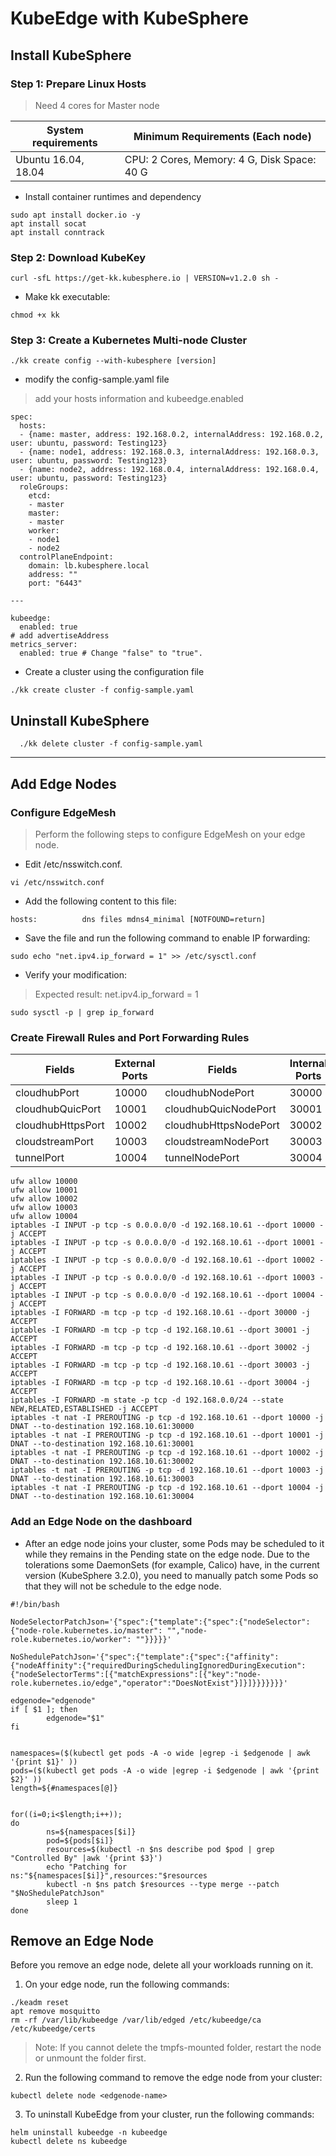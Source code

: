 # KubeEdge with KubeSphere
## Install KubeSphere
### Step 1: Prepare Linux Hosts
> Need 4 cores for Master node

System requirements | Minimum Requirements (Each node)
--- | --- |
Ubuntu 16.04, 18.04 | CPU: 2 Cores, Memory: 4 G, Disk Space: 40 G |

* Install container runtimes and dependency
```
sudo apt install docker.io -y
apt install socat
apt install conntrack
```

### Step 2: Download KubeKey
```
curl -sfL https://get-kk.kubesphere.io | VERSION=v1.2.0 sh -
```
* Make kk executable:
```
chmod +x kk
```

### Step 3: Create a Kubernetes Multi-node Cluster
```
./kk create config --with-kubesphere [version]
```
* modify the config-sample.yaml file
> add your hosts information and kubeedge.enabled
```
spec:
  hosts:
  - {name: master, address: 192.168.0.2, internalAddress: 192.168.0.2, user: ubuntu, password: Testing123}
  - {name: node1, address: 192.168.0.3, internalAddress: 192.168.0.3, user: ubuntu, password: Testing123}
  - {name: node2, address: 192.168.0.4, internalAddress: 192.168.0.4, user: ubuntu, password: Testing123}
  roleGroups:
    etcd:
    - master
    master:
    - master
    worker:
    - node1
    - node2
  controlPlaneEndpoint:
    domain: lb.kubesphere.local
    address: ""
    port: "6443"

---

kubeedge:
  enabled: true
# add advertiseAddress
metrics_server:
  enabled: true # Change "false" to "true".
```
* Create a cluster using the configuration file
```
./kk create cluster -f config-sample.yaml
```

## Uninstall KubeSphere
```
  ./kk delete cluster -f config-sample.yaml
```
---
## Add Edge Nodes
### Configure EdgeMesh
> Perform the following steps to configure EdgeMesh on your edge node.
* Edit /etc/nsswitch.conf.
```
vi /etc/nsswitch.conf
```
* Add the following content to this file:
```
hosts:          dns files mdns4_minimal [NOTFOUND=return]
```
* Save the file and run the following command to enable IP forwarding:
```
sudo echo "net.ipv4.ip_forward = 1" >> /etc/sysctl.conf
```
* Verify your modification:
> Expected result:
> net.ipv4.ip_forward = 1
```
sudo sysctl -p | grep ip_forward
```
### Create Firewall Rules and Port Forwarding Rules
Fields | External Ports	| Fields	| Internal Ports |
--- | --- | --- | --- |
cloudhubPort |	10000	| cloudhubNodePort |	30000 |
cloudhubQuicPort	| 10001	| cloudhubQuicNodePort |	30001 |
cloudhubHttpsPort	| 10002	| cloudhubHttpsNodePort	| 30002 |
cloudstreamPort	| 10003	| cloudstreamNodePort |	30003 |
tunnelPort	| 10004	| tunnelNodePort |	30004 |
```
ufw allow 10000
ufw allow 10001
ufw allow 10002
ufw allow 10003
ufw allow 10004
iptables -I INPUT -p tcp -s 0.0.0.0/0 -d 192.168.10.61 --dport 10000 -j ACCEPT
iptables -I INPUT -p tcp -s 0.0.0.0/0 -d 192.168.10.61 --dport 10001 -j ACCEPT
iptables -I INPUT -p tcp -s 0.0.0.0/0 -d 192.168.10.61 --dport 10002 -j ACCEPT
iptables -I INPUT -p tcp -s 0.0.0.0/0 -d 192.168.10.61 --dport 10003 -j ACCEPT
iptables -I INPUT -p tcp -s 0.0.0.0/0 -d 192.168.10.61 --dport 10004 -j ACCEPT
iptables -I FORWARD -m tcp -p tcp -d 192.168.10.61 --dport 30000 -j ACCEPT
iptables -I FORWARD -m tcp -p tcp -d 192.168.10.61 --dport 30001 -j ACCEPT
iptables -I FORWARD -m tcp -p tcp -d 192.168.10.61 --dport 30002 -j ACCEPT
iptables -I FORWARD -m tcp -p tcp -d 192.168.10.61 --dport 30003 -j ACCEPT
iptables -I FORWARD -m tcp -p tcp -d 192.168.10.61 --dport 30004 -j ACCEPT
iptables -I FORWARD -m state -p tcp -d 192.168.0.0/24 --state NEW,RELATED,ESTABLISHED -j ACCEPT
iptables -t nat -I PREROUTING -p tcp -d 192.168.10.61 --dport 10000 -j DNAT --to-destination 192.168.10.61:30000
iptables -t nat -I PREROUTING -p tcp -d 192.168.10.61 --dport 10001 -j DNAT --to-destination 192.168.10.61:30001
iptables -t nat -I PREROUTING -p tcp -d 192.168.10.61 --dport 10002 -j DNAT --to-destination 192.168.10.61:30002
iptables -t nat -I PREROUTING -p tcp -d 192.168.10.61 --dport 10003 -j DNAT --to-destination 192.168.10.61:30003
iptables -t nat -I PREROUTING -p tcp -d 192.168.10.61 --dport 10004 -j DNAT --to-destination 192.168.10.61:30004
```
### Add an Edge Node on the dashboard
* After an edge node joins your cluster, some Pods may be scheduled to it while they remains in the Pending state on the edge node. Due to the tolerations some DaemonSets (for example, Calico) have, in the current version (KubeSphere 3.2.0), you need to manually patch some Pods so that they will not be schedule to the edge node.
```
#!/bin/bash
   
NodeSelectorPatchJson='{"spec":{"template":{"spec":{"nodeSelector":{"node-role.kubernetes.io/master": "","node-role.kubernetes.io/worker": ""}}}}}'
   
NoShedulePatchJson='{"spec":{"template":{"spec":{"affinity":{"nodeAffinity":{"requiredDuringSchedulingIgnoredDuringExecution":{"nodeSelectorTerms":[{"matchExpressions":[{"key":"node-role.kubernetes.io/edge","operator":"DoesNotExist"}]}]}}}}}}}'
   
edgenode="edgenode"
if [ $1 ]; then
        edgenode="$1"
fi
   
   
namespaces=($(kubectl get pods -A -o wide |egrep -i $edgenode | awk '{print $1}' ))
pods=($(kubectl get pods -A -o wide |egrep -i $edgenode | awk '{print $2}' ))
length=${#namespaces[@]}
   
   
for((i=0;i<$length;i++));  
do
        ns=${namespaces[$i]}
        pod=${pods[$i]}
        resources=$(kubectl -n $ns describe pod $pod | grep "Controlled By" |awk '{print $3}')
        echo "Patching for ns:"${namespaces[$i]}",resources:"$resources
        kubectl -n $ns patch $resources --type merge --patch "$NoShedulePatchJson"
        sleep 1
done
```
## Remove an Edge Node
Before you remove an edge node, delete all your workloads running on it.

1. On your edge node, run the following commands:
```
./keadm reset
apt remove mosquitto
rm -rf /var/lib/kubeedge /var/lib/edged /etc/kubeedge/ca /etc/kubeedge/certs
```
> Note: 
> If you cannot delete the tmpfs-mounted folder, restart the node or unmount the folder first.

2. Run the following command to remove the edge node from your cluster:
```
kubectl delete node <edgenode-name>
```
3. To uninstall KubeEdge from your cluster, run the following commands:
```
helm uninstall kubeedge -n kubeedge
kubectl delete ns kubeedge
```
